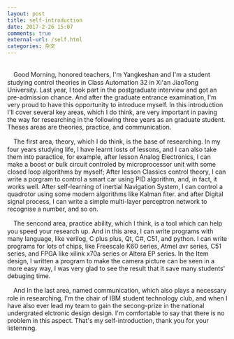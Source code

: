 ```yaml
---
layout: post
title: self-introduction
date: 2017-2-26 15:07
comments: true
external-url: /self.html
categories: 杂文
---
```

<br>
　Good Morning, honored teachers, I'm Yangkeshan and I'm a student studying control theories in Class Automation 32 in Xi'an JiaoTong University. Last year, I took part in the postgraduate interview and got an pre-admission chance. And after the graduate entrance examination, I'm very proud to have this opportunity to introduce myself. In this introduction I'll cover several key areas, which I do think, are very important in paving the way for researching in the following three years as an graduate student. Theses areas are theories, practice, and communication.

　The first area, theory, which I do think, is the base of researching. In my four years studying life, I have learnt losts of lessons, and I can also take them into paractice, for example, after lesson Analog Electronics, I can make a boost or bulk circuit controled by microprocessor unit with some closed loop algorithms by myself; After lesson Classics control theory, I can write a porgram to control a smart car using PID algorithm, and, in fact, it works well. After self-learning of inertial Navigation System, I can control a quadrotor using some modern algorithms like Kalman fiter. and after Digital signal process, I can write a simple multi-layer perceptron network to recognise a number, and so on.

　The sencond area, practice ability, which I think, is a tool which can help you speed your research up. And in this area, I can write programs with many language, like verilog, C plus plus, Qt, C#, C51, and python. I can write programs for lots of chips, like Freescale K60 series, Atmel avr series, C51 series, and FPGA like xilink x70a series or Altera EP series. In the Item design, I written a program to make the camera picture can be seen in a more easy way, I was very glad to see the result that it save many students' debuging time.

　And In the last area, named communication, which also plays a necessary role in researching, I'm the chair of IBM student technology club, and when I have also ever lead my team to gain the secong-prize in the national undergrated  elctronic design design. I'm comfortable to say that there is no problem in this aspect.
  That's my self-introduction, thank you for your listenning.
